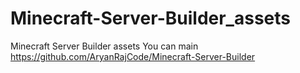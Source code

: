 # Minecraft-Server-Builder_assets
Minecraft Server Builder assets You can main https://github.com/AryanRajCode/Minecraft-Server-Builder 
